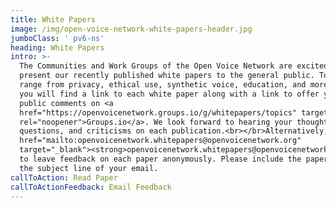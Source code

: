 ```yaml
---
title: White Papers
image: /img/open-voice-network-white-papers-header.jpg
jumboClass: ' pv6-ns'
heading: White Papers
intro: >-
  The Communities and Work Groups of the Open Voice Network are excited to
  present our recently published white papers to the general public. Topics
  range from privacy, ethical use, synthetic voice, education, and more. Below
  you will find a link to each white paper along with a link to offer your
  public comments on <a
  href="https://openvoicenetwork.groups.io/g/whitepapers/topics" target="_blank"
  rel="noopener">Groups.io</a>. We look forward to hearing your thoughts,
  questions, and criticisms on each publication.<br></br>Alternatively, email <a
  href="mailto:openvoicenetwork.whitepapers@openvoicenetwork.org"
  target="_blank"><strong>openvoicenetwork.whitepapers@openvoicenetwork.org</strong></a>
  to leave feedback on each paper anonymously. Please include the paper title in
  the subject line of your email.
callToAction: Read Paper
callToActionFeedback: Email Feedback
---
```


